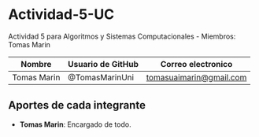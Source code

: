 # Actividad-5-UC
Actividad 5 para Algoritmos y Sistemas Computacionales - Miembros: Tomas Marin

| Nombre                | Usuario de GitHub      | Correo electronico          |
|-----------------------|------------------------|-----------------------------|
| Tomas Marin           | @TomasMarinUni         | tomasuaimarin@gmail.com     |

## Aportes de cada integrante

- **Tomas Marin**: Encargado de todo.


